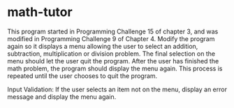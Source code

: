 # math-tutor
This program started in Programming Challenge 15 of chapter 3, and was modified in Programming Challenge 9 of Chapter 4.
Modify the program again so it displays a menu allowing the user to select an addition, subtraction, multiplication or 
division problem. The final selection on the menu should let the user quit the program. After the user has finished the math 
problem, the program should display the menu again. This process is repeated until the user chooses to quit the program.

Input Validation: If the user selects an item not on the menu, display an error message and display the menu again.
